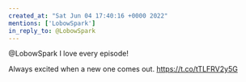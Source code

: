 ```yaml
---
created_at: "Sat Jun 04 17:40:16 +0000 2022"
mentions: ['LobowSpark']
in_reply_to: @LobowSpark
---
```


@LobowSpark I love every episode! 

Always excited when a new one comes out. https://t.co/tTLFRV2y5G